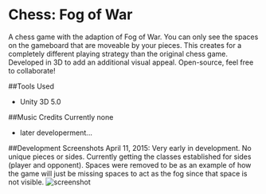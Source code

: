 # Chess: Fog of War

A chess game with the adaption of Fog of War. You can only see the spaces on the gameboard that are moveable by your pieces. This creates for a completely different playing strategy than the original chess game. Developed in 3D to add an additional visual appeal. Open-source, feel free to collaborate!

##Tools Used
* Unity 3D 5.0

##Music Credits
Currently none
* later developerment...

##Development Screenshots
April 11, 2015: Very early in development. No unique pieces or sides. Currently getting the classes established for sides (player and opponent). Spaces were removed to be as an example of how the game will just be missing spaces to act as the fog since that space is not visible.
![screenshot](http://i.imgur.com/u3Umh75.png)

